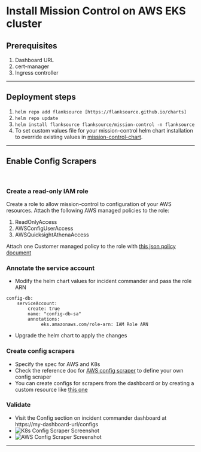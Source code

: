 # Install Mission Control on AWS EKS cluster


## Prerequisites

1. Dashboard URL
2. cert-manager
3. Ingress controller

---
## Deployment steps

1. `helm repo add flanksource [https://flanksource.github.io/charts]`
2. `helm repo update`
3. `helm install flanksource flanksource/mission-control -n flanksource`
4. To set custom values file for your mission-control helm chart installation to override existing values in [mission-control-chart](https://github.com/flanksource/mission-control-chart/blob/main/chart/values.yaml).
---

## Enable Config Scrapers
<br>

### Create a read-only IAM role

Create a role to allow mission-control to configuration of your AWS resources. Attach the following AWS managed policies to the role:

1. ReadOnlyAccess
2. AWSConfigUserAccess
3. AWSQuicksightAthenaAccess

Attach one Customer managed policy to the role with [this json policy document](https://github.com/flanksource/docs/blob/main/docs/installation/resources/iam-policy.json)

### Annotate the service account

- Modify the helm chart values for incident commander and pass the role ARN 
```
config-db:
    serviceAccount:
        create: true
        name: "config-db-sa"
        annotations:
             eks.amazonaws.com/role-arn: IAM Role ARN
```

- Upgrade the helm chart to apply the changes


### Create config scrapers

- Specify the spec for AWS and K8s
- Check the reference doc for [AWS config scraper](https://github.com/flanksource/docs/blob/main/docs/config-db/scrapers/aws.md) to define your own config scraper
- You can create configs for scrapers from the dashboard or by creating a custom resource like [this one](https://github.com/flanksource/docs/blob/main/docs/installation/resources/scrapers.yaml)


### Validate

- Visit the Config section on incident commander dashboard at https://my-dashboard-url/configs
- ![K8s Config Scraper Screenshot](https://github.com/flanksource/docs/blob/main/docs/installation/resources/k8s-config-scraper.png)
- ![AWS Config Scraper Screenshot](https://github.com/flanksource/docs/blob/main/docs/installation/resources/aws-config-scraper.png)

---